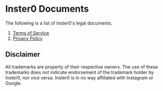 # Inster0 Documents
The following is a list of Inster0's legal documents.

1. [Terms of Service](terms_of_service.md)
2. [Privacy Policy](privacy_policy.md)

## Disclaimer

All trademarks are property of their respective owners. The use of these trademarks does not indicate endorsement of the trademark holder by Inster0, nor vice versa. Inster0 is in no way affiliated with Instagram or Google.
